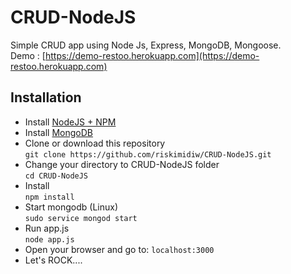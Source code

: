 # CRUD-NodeJS
Simple CRUD app using Node Js, Express, MongoDB, Mongoose. <br>
Demo : [https://demo-restoo.herokuapp.com](https://demo-restoo.herokuapp.com)

## Installation
- Install [NodeJS + NPM](https://nodejs.org/en/) <br>
- Install [MongoDB](https://www.mongodb.com/) <br>
- Clone or download this repository <br>
`git clone https://github.com/riskimidiw/CRUD-NodeJS.git`
- Change your directory to CRUD-NodeJS folder <br>
`cd CRUD-NodeJS`
- Install <br>
`npm install`
- Start mongodb (Linux) <br>
`sudo service mongod start`
- Run app.js <br>
`node app.js`
- Open your browser and go to:
`localhost:3000`
- Let's ROCK....


